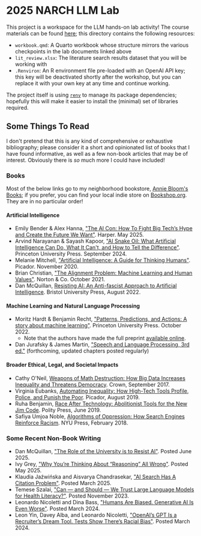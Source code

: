# 2025 NARCH LLM Lab

This project is a workspace for the LLM hands-on lab activity!
The course materials can be found [here](https://dmice.ohsu.edu/bedricks/courses/narch_llm_summer_2025/); this directory contains the following resources:

- `workbook.qmd`: A Quarto workbook whose structure mirrors the various checkpoints in the lab documents linked above
- `lit_review.xlsx`: The literature search results dataset that you will be working with
- `.Renviron`: An R environment file pre-loaded with an OpenAI API key; this key will be deactivated shortly after the workshop, but you can replace it with your own key at any time and continue working.

The project itself is using [`renv`](https://rstudio.github.io/renv/articles/renv.html) to manage its package dependencies; hopefully this will make it easier to install the (minimal) set of libraries required.

## Some Things To Read

I don't pretend that this is any kind of comprehensive or exhaustive bibliography; please consider it a short and opinionated list of books that I have found informative, as well as a few non-book articles that may be of interest.
Obviously there is _so_ much more I could have included!

### Books

Most of the below links go to my neighborhood bookstore, [Annie Bloom's Books](https://annieblooms.com/); if you prefer, you can find your local indie store on [Bookshop.org](https://bookshop.org/).
They are in no particular order!

#### Artificial Intelligence

- Emily Bender & Alex Hanna, ["The AI Con: How To Fight Big Tech’s Hype and Create the Future We Want"](https://annieblooms.com/book/9780063418561). Harper. May 2025.
- Arvind Narayanan & Sayash Kapoor, ["AI Snake Oil: What Artificial Intelligence Can Do, What It Can't, and How to Tell the Difference"](https://annieblooms.com/book/9780691249131). Princeton University Press. September 2024.
- Melanie Mitchell, ["Artificial Intelligence: A Guide for Thinking Humans"](https://annieblooms.com/book/9781250758040). Picador. November 2020.
- Brian Christian, ["The Alignment Problem: Machine Learning and Human Values"](https://annieblooms.com/book/9780393868333). Norton & Co. October 2021.
- Dan McQuillan, [Resisting AI: An Anti-fascist Approach to Artificial Intelligence](https://annieblooms.com/book/9781529213508). Bristol University Press, August 2022.


#### Machine Learning and Natural Language Processing

- Moritz Hardt & Benjamin Recht, ["Patterns, Predictions, and Actions: A story about machine learning"](https://press.princeton.edu/books/hardcover/9780691233734/patterns-predictions-and-actions). Princeton University Press. October 2022.
  - Note that the authors have made the full preprint [available online](https://mlstory.org/).
- Dan Jurafsky & James Martin, ["Speech and Language Processing, 3rd ed."](https://web.stanford.edu/~jurafsky/slp3/) (forthcoming, updated chapters posted regularly)

#### Broader Ethical, Legal, and Societal Impacts

- Cathy O'Neil, [Weapons of Math Destruction: How Big Data Increases Inequality and Threatens Democracy](https://annieblooms.com/book/9780553418835). Crown, September 2017.
- Virginia Eubanks, [Automating Inequality: How High-Tech Tools Profile, Police, and Punish the Poor](https://annieblooms.com/book/9781250215789). Picador, August 2019.
- Ruha Benjamin, [Race After Technology: Abolitionist Tools for the New Jim Code](https://annieblooms.com/book/9781509526406). Polity Press, June 2019.
- Safiya Umjoa Noble, [ Algorithms of Oppression: How Search Engines Reinforce Racism](https://nyupress.org/9781479837243/algorithms-of-oppression/). NYU Press, February 2018.


### Some Recent Non-Book Writing

- Dan McQuillan, ["The Role of the University is to Resist AI"](https://danmcquillan.org/cpct_seminar.html). Posted June 2025.
- Ivy Grey, ["Why You’re Thinking About “Reasoning” All Wrong"](https://www.wordrake.com/blog/youre-thinking-about-reasoning-wrong). Posted May 2025.
- Klaudia Jaźwińska and Aisvarya Chandrasekar, ["AI Search Has A Citation Problem"](https://www.cjr.org/tow_center/we-compared-eight-ai-search-engines-theyre-all-bad-at-citing-news.php). Posted March 2025.
- Temese Szalai, ["Can — and Should — We Trust Large Language Models for Health Literacy?"](https://www.healthliteracysolutions.org/blogs/iha-staff1/2023/11/27/can-and-should-we-trust-large-language-models-for). Posted November 2023.
- Leonardo Nicoletti and Dina Bass, ["Humans Are Biased. Generative AI Is Even Worse"](https://www.bloomberg.com/graphics/2023-generative-ai-bias/). Posted March 2024.
- Leon Yin, Davey Alba, and Leonardo Nicoletti, ["OpenAI’s GPT Is a Recruiter’s Dream Tool. Tests Show There’s Racial Bias"](https://www.bloomberg.com/graphics/2024-openai-gpt-hiring-racial-discrimination/). Posted March 2024.

